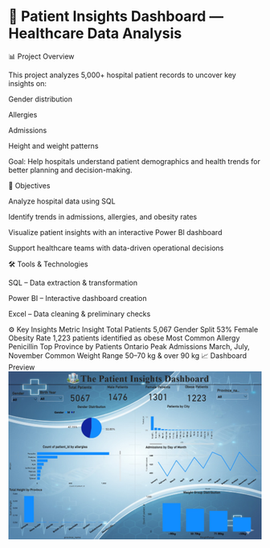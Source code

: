 # 🏥 Patient Insights Dashboard — Healthcare Data Analysis
📊 Project Overview

This project analyzes 5,000+ hospital patient records to uncover key insights on:

Gender distribution

Allergies

Admissions

Height and weight patterns

Goal: Help hospitals understand patient demographics and health trends for better planning and decision-making.

🧠 Objectives

Analyze hospital data using SQL

Identify trends in admissions, allergies, and obesity rates

Visualize patient insights with an interactive Power BI dashboard

Support healthcare teams with data-driven operational decisions

🛠 Tools & Technologies

SQL – Data extraction & transformation

Power BI – Interactive dashboard creation

Excel – Data cleaning & preliminary checks

⚙️ Key Insights
Metric	Insight
Total Patients	5,067
Gender Split	53% Female
Obesity Rate	1,223 patients identified as obese
Most Common Allergy	Penicillin
Top Province by Patients	Ontario
Peak Admissions	March, July, November
Common Weight Range	50–70 kg & over 90 kg
📈 Dashboard Preview
![Patient Insight Dashboard](https://github.com/omkishorchavan/Patient-Analytics-SQL-Queries-Power-BI-Dashboard/blob/main/The%20Patient%20Insights%20Dashboard.jpeg)


